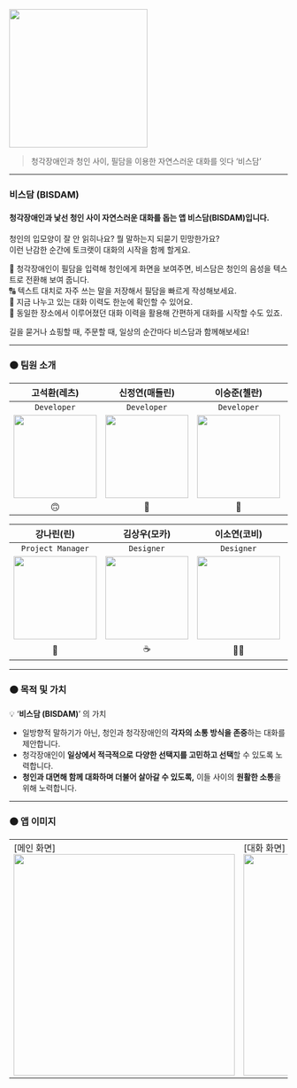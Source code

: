 <img src="https://github.com/DeveloperAcademy-POSTECH/MacC-Team-ALLWAY/assets/89244357/cdbf59ef-cb06-42a5-98eb-572b254a9e1c" width="250">

> 청각장애인과 청인 사이, 필담을 이용한 자연스러운 대화를 잇다 ‘비스담’
---
### 비스담 (BISDAM)
#### 청각장애인과 낯선 청인 사이 자연스러운 대화를 돕는 앱 비스담(BISDAM)입니다.

청인의 입모양이 잘 안 읽히나요? 뭘 말하는지 되묻기 민망한가요?
</br>
이런 난감한 순간에 토크랫이 대화의 시작을 함께 할게요.


🔄 청각장애인이 필담을 입력해 청인에게 화면을 보여주면, 비스담은 청인의 음성을 텍스트로 전환해 보여 줍니다.
</br>
🔠 텍스트 대치로 자주 쓰는 말을 저장해서 필담을 빠르게 작성해보세요.
</br>
📄 지금 나누고 있는 대화 이력도 한눈에 확인할 수 있어요.
</br>
📍 동일한 장소에서 이루어졌던 대화 이력을 활용해 간편하게 대화를 시작할 수도 있죠.

길을 묻거나 쇼핑할 때, 주문할 때, 일상의 순간마다 비스담과 함께해보세요!

---

### 🟠 팀원 소개

| 고석환(레츠) | 신정연(매들린) | 이승준(첼란) | 최예은(리앤) |
| :--------------: | :----------------: | :--------------: | :--------------: |
| `Developer`    | `Developer`      | `Developer`    | `Developer`    |
| <img src="https://avatars.githubusercontent.com/u/22471820?v=4" width=150> | <img src="https://avatars.githubusercontent.com/u/88757043?v=4" width=150> | <img src="https://avatars.githubusercontent.com/u/82270058?v=4" width=150> | <img src="https://avatars.githubusercontent.com/u/89244357?v=4" width=150> |
| 🙃           | 🥐             | 🌿           | 🐠           |

| 강나린(린)   | 김상우(모카)   | 이소연(코비) | 이지수(지구) |
| :--------------: | :--------------: | :--------------: | :--------------: |
| `Project Manager` | `Designer`       | `Designer`     | `Project Manager` |
| <img src="https://avatars.githubusercontent.com/u/97780163?v=4" width=150> | <img src="https://avatars.githubusercontent.com/u/123388563?v=4" width=150> | <img src="https://github.com/DeveloperAcademy-POSTECH/MacC-Team-ALLWAY/assets/89244357/59e08e7e-f60c-4bd6-8ef1-7214f6ed70b3" width=150> | <img src="https://avatars.githubusercontent.com/u/128975136?v=4" width=150> |
| 🍋           | ☕️            | 👃🏻          | 🌏           |

---


### 🟠 목적 및 가치

💡 ‘**비스담 (BISDAM)**’ 의 가치

- 일방향적 말하기가 아닌, 청인과 청각장애인의 **각자의 소통 방식을 존중**하는 대화를 제안합니다.
- 청각장애인이 **일상에서 적극적으로** **다양한 선택지를 고민하고 선택**할 수 있도록 노력합니다.
- **청인과 대면해 함께 대화하며 더불어 살아갈 수 있도록,** 이들 사이의 **원활한 소통**을 위해 노력합니다.

---


### 🟠 앱 이미지
<table>
<tr>
<td>
[메인 화면]
<img src="https://github.com/DeveloperAcademy-POSTECH/MacC-Team-ALLWAY/assets/89244357/81c46820-070f-4889-9537-f241d57f6b08" height="400">

</td>
<td>
[대화 화면]
<img src="https://github.com/DeveloperAcademy-POSTECH/MacC-Team-ALLWAY/assets/88757043/3294f639-022b-4c9f-bc79-5609e217bfe9" height="400">


</td>
<td>
[위치 기반 대화 정보]
<img src="https://github.com/DeveloperAcademy-POSTECH/MacC-Team-ALLWAY/assets/88757043/49c738a1-e037-4c3e-9187-09a2ed8490a1" height="400">


</td>
<td>
[히스토리]
<img src="https://github.com/DeveloperAcademy-POSTECH/MacC-Team-ALLWAY/assets/88757043/6a623dd8-a703-48d1-8c0b-8cebef6e1131" height="400">

</td>
</tr>
</table>


